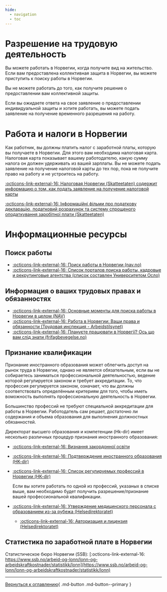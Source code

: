 ```yaml
---
hide:
  - navigation
  - toc
---
```

# Разрешение на трудовую деятельность

Вы можете работать в Норвегии, когда получите вид на жительство. Если вам предоставлена коллективная защита в Норвегии, вы можете приступить к поиску работы в Норвегии. 

Вы не можете работать до того, как получите решение о предоставлении вам коллективной защиты.

Если вы ожидаете ответа на свое заявление о предоставлении индивидуальной защиты и хотите работать, вы можете подать заявление на получение временного разрешения на работу.

# Работа и налоги в Норвегии
Как работник, вы должны платить налог с заработной платы, которую вы получаете в Норвегии. Для этого вам необходима налоговая карта. Налоговая карта показывает вашему работодателю, какую сумму налога он должен удерживать из вашей зарплаты. Вы не можете подать заявление на получение налоговой карты до тех пор, пока не получите право на работу и не устроитесь на работу.

[:octicons-link-external-16: Налоговая Норвегии (Skatteetaten) содержит информацию о том, как подать заявление на получение налоговой карты](https://www.skatteetaten.no/person/utenlandsk/ukraina/#jobb-og-skatt-i-norge)

[:octicons-link-external-16: Інформаційні фільми про податкову декларацію, податковий розрахунок та систему спрощеного оподаткування заробітної плати (Skatteetaten)](https://www.skatteetaten.no/person/utenlandsk/skal-du-arbeide-i-norge/skattemeldingen/film_no/film_ua1/)



# Информационные ресурсы
## Поиск работы
- [:octicons-link-external-16: Поиск работы в Норвегии (nav.no)](https://www.nav.no/ukraina/uk#shukati-robotu-v-norvegiyi) 
- [:octicons-link-external-16: Список порталов поиска работы, кадровые и рекрутинговые агентства (список составлен Университетом Осло)](https://www.uio.no/studier/karriere/finn-jobben/utlysninger/jobbportaler.html)

## Информация о ваших трудовых правах и обязанностях
- [:octicons-link-external-16: Основные моменты для поиска работы в Норвегии в целом (NAV)](https://arbeidsplassen.nav.no/uk/work-in-norway)
- [:octicons-link-external-16: Работа в Норвегии: Ваши права и обязанности (Трудовая инспекция - Arbeidstilsynet)](https://www.arbeidstilsynet.no/en/knowyourrights-UK/)
- [:octicons-link-external-16: Плануєте працювати в Норвегії? Ось що вам слід знати (frifagbevegelse.no)](https://frifagbevegelse.no/foreign-workers/for-ukrainians-13-things-you-should-know-about-working-in-norway-6.539.870725.5e6da28df3)

## Признание квалификации

Признание иностранного образования может облегчить доступ на рынок труда в  Норвегии, однако не является обязательным, если вы не собираетесь заниматься профессиональной деятельностью,  ведение которой регулируется законом и требует аккредитации. То, что профессия регулируется законом, означает, что вы должны соответствовать определённым критериям для того, чтобы иметь воможность выполнять профессиональную деятельность в Норвегии.

Большинство профессий не требуют специальной аккредитации для работы в Норвегии. Работодатель сам решает, достаточно ли содержания и объема образования для выполнения должностных обязанностей.

Директорат высшего образования и компетенции (Hk-dir) имеет несколько различных процедур признания иностранного образования:

- [:octicons-link-external-16: Визнання закордонної освіти](https://www.nyinorge.no/uk/living-in-norway/utdanning---/)
- [:octicons-link-external-16: Подтверждение иностранного образования (HK-dir)](https://hkdir.no/en/foreign-education)

- [:octicons-link-external-16: Список регулируемых профессий в Норвегии (HK-dir)](https://hkdir.no/en/foreign-education/lists-and-databases/regulated-professions) 

    Если вы хотите работать по одной из профессий, указаных в списке выше, вам необходимо будет получить разрешение/признание вашей профессиональной квалификации.

- [:octicons-link-external-16: Утверждение медицинского персонала с образованием из-за рубежа (Helsedirektoratet)](https://www.helsedirektoratet.no/veiledere/ansettelse-av-helsepersonell/helsemyndighetenes-ansvar/godkjenning-av-helsepersonell-med-utdanning-fra-utlandet)
    - [:octicons-link-external-16: Авторизация и лицензия (Helsedirektoratet)](https://www.helsedirektoratet.no/tema/autorisasjon-og-spesialistutdanning/autorisasjon-og-lisens)

## Статистика по заработной плате в Норвегии
Статистическое бюро Норвегии (SSB): [:octicons-link-external-16: https://www.ssb.no/arbeid-og-lonn/lonn-og-arbeidskraftkostnader/statistikk/lonn](https://www.ssb.no/arbeid-og-lonn/lonn-og-arbeidskraftkostnader/statistikk/lonn)



---

[Вернуться к оглавлению](index.md){ .md-button .md-button--primary }
